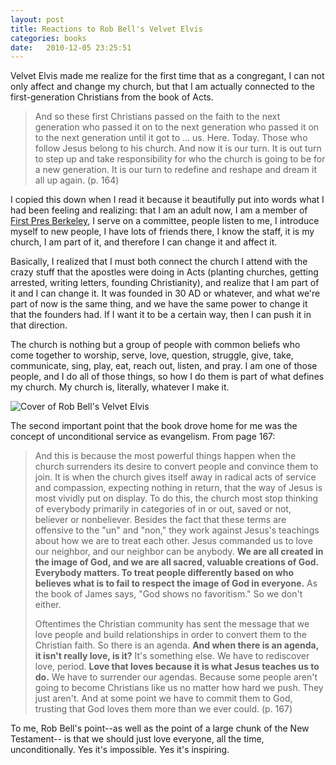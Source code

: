 ```yaml
---
layout: post
title: Reactions to Rob Bell's Velvet Elvis
categories: books
date:   2010-12-05 23:25:51
---
```


Velvet Elvis made me realize for the first time that as a congregant, I can
not only affect and change my church, but that I am actually connected to
the first-generation Christians from the book of Acts.

> And so these first Christians passed on the faith to the next generation who
> passed it on to the next generation who passed it on to the next generation 
> until it got to ... us. Here. Today. Those who follow Jesus belong to his church.
> And now it is our turn. It is out turn to step up and take responsibility for
> who the church is going to be for a new generation. It is our turn to redefine
> and reshape and dream it all up again. (p. 164)

I copied this down when I read it because it beautifully put into words what I
had been feeling and realizing: that I am an adult now, I am a member of [First
Pres Berkeley](), I serve on a committee, people listen to me, I introduce
myself to new people, I have lots of friends there, I know the staff, it is
my church, I am part of it, and therefore I can change it and affect it.

Basically, I realized that I must both connect the church I attend with the
crazy stuff that the apostles were doing in Acts (planting churches, getting
arrested, writing letters, founding Christianity), and realize that I am part
of it and I can change it. It was founded in 30 AD or whatever, and what we're
part of now is the same thing, and we have the same power to change it that
the founders had. If I want it to be a certain way, then I can push it in that
direction.

The church is nothing but a group of people with common beliefs who come together
to worship, serve, love, question, struggle, give, take, communicate, sing, play,
eat, reach out, listen, and pray. I am one of those people, and I do all of those
things, so how I do them is part of what defines my church. My church is,
literally, whatever I make it.

![Cover of Rob Bell's Velvet Elvis]({{site.url}}/assets/velvet_elvis.jpg)

The second important point that the book drove home for me was the concept of
unconditional service as evangelism. From page 167:

> And this is because the most powerful things happen when the church surrenders
> its desire to convert people and convince them to join. It is when the church
> gives itself away in radical acts of service and compassion, expecting nothing
> in return, that the way of Jesus is most vividly put on display. To do this,
> the church most stop thinking of everybody primarily in categories of in or out,
> saved or not, believer or nonbeliever. Besides the fact that these terms are
> offensive to the "un" and "non," they work against Jesus's teachings about how
> we are to treat each other. Jesus commanded us to love our neighbor, and our
> neighbor can be anybody. **We are all created in the image of God, and we are all
> sacred, valuable creations of God. Everybody matters. To treat people
> differently based on who believes what is to fail to respect the image of God in
> everyone.** As the book of James says, "God shows no favoritism." So we don't
> either.
> 
> Oftentimes the Christian community has sent the message that we love people and build
> relationships in order to convert them to the Christian faith. So there is an agenda.
> **And when there is an agenda, it isn't really love, is it?** It's something else.
> We have to rediscover love, period. **Love that loves because it is what Jesus
> teaches us to do.** We have to surrender our agendas. Because some people aren't
> going to become Christians like us no matter how hard we push. They just aren't.
> And at some point we have to commit them to God, trusting that God loves them 
> more than we ever could. (p. 167)

To me, Rob Bell's point--as well as the point of a large chunk of the New Testament--
is that we should just love everyone, all the time, unconditionally. Yes it's
impossible. Yes it's inspiring.
